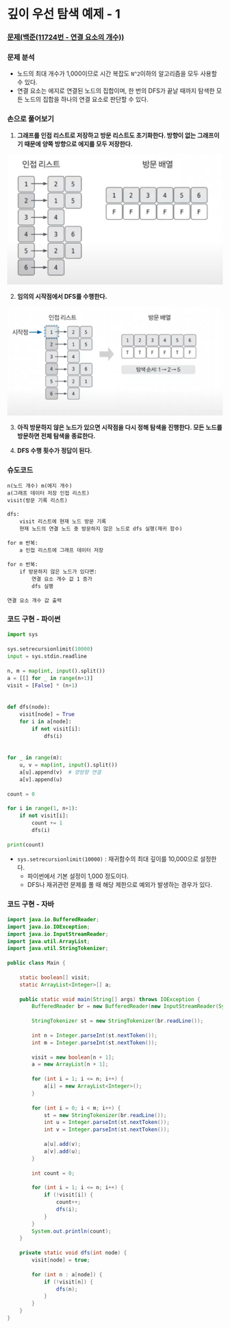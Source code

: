 # 깊이 우선 탐색 예제 - 1

### [문제(백준(11724번 - 연결 요소의 개수))](https://www.acmicpc.net/problem/11724)

### 문제 분석

- 노드의 최대 개수가 1,000이므로 시간 복잡도 `N^2`이하의 알고리즘을 모두 사용할 수 있다.
- 연결 요소는 에지로 연결된 노드의 집합이며, 한 번의 DFS가 끝날 때까지 탐색한 모든 노드의 집합을 하나의 연결 요소로 판단할 수 있다.

### 손으로 풀어보기

1. **그래프를 인접 리스트로 저장하고 방문 리스트도 초기화한다. 방향이 없는 그래프이기 때문에 양쪽 방향으로 에지를 모두 저장한다.**

![img_3.png](image/img_3.png)

2. **임의의 시작점에서 DFS를 수행한다.**

![img_4.png](image/img_4.png)

3. **아직 방문하지 않은 노드가 있으면 시작점을 다시 정해 탐색을 진행한다. 모든 노드를 방문하면 전체 탐색을 종료한다.**

4. **DFS 수행 횟수가 정답이 된다.**


### 슈도코드
```text
n(노드 개수) m(에지 개수)
a(그래프 데이터 저장 인접 리스트)
visit(방문 기록 리스트)

dfs:
    visit 리스트에 현재 노드 방문 기록
    현재 노드의 연결 노드 중 방문하지 않은 노드로 dfs 실행(재귀 함수)

for m 반복:
    a 인접 리스트에 그래프 데이터 저장
    
for n 반복:
    if 방문하지 않은 노드가 있다면:
        연결 요소 개수 값 1 증가
        dfs 실행

연결 요소 개수 값 출력
```

### 코드 구현 - 파이썬
```python
import sys

sys.setrecursionlimit(10000)
input = sys.stdin.readline

n, m = map(int, input().split())
a = [[] for _ in range(n+1)]
visit = [False] * (n+1)


def dfs(node):
    visit[node] = True
    for i in a[node]:
        if not visit[i]:
            dfs(i)


for _ in range(m):
    u, v = map(int, input().split())
    a[u].append(v)  # 양방향 연결
    a[v].append(u)

count = 0

for i in range(1, n+1):
    if not visit[i]:
        count += 1
        dfs(i)

print(count)

```
- `sys.setrecursionlimit(10000)` : 재귀함수의 최대 깊이를 10,000으로 설정한다.
  - 파이썬에서 기본 설정이 1,000 정도이다.
  - DFS나 재귀관련 문제를 풀 때 해당 제한으로 예외가 발생하는 경우가 있다.


### 코드 구현 - 자바
```java
import java.io.BufferedReader;
import java.io.IOException;
import java.io.InputStreamReader;
import java.util.ArrayList;
import java.util.StringTokenizer;

public class Main {

    static boolean[] visit;
    static ArrayList<Integer>[] a;

    public static void main(String[] args) throws IOException {
        BufferedReader br = new BufferedReader(new InputStreamReader(System.in));

        StringTokenizer st = new StringTokenizer(br.readLine());

        int n = Integer.parseInt(st.nextToken());
        int m = Integer.parseInt(st.nextToken());

        visit = new boolean[n + 1];
        a = new ArrayList[n + 1];

        for (int i = 1; i <= n; i++) {
            a[i] = new ArrayList<Integer>();
        }

        for (int i = 0; i < m; i++) {
            st = new StringTokenizer(br.readLine());
            int u = Integer.parseInt(st.nextToken());
            int v = Integer.parseInt(st.nextToken());
            
            a[u].add(v);
            a[v].add(u);
        }

        int count = 0;

        for (int i = 1; i <= n; i++) {
            if (!visit[i]) {
                count++;
                dfs(i);
            }
        }
        System.out.println(count);
    }

    private static void dfs(int node) {
        visit[node] = true;

        for (int n : a[node]) {
            if (!visit[n]) {
                dfs(n);
            }
        }
    }
}
```